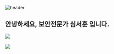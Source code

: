 ![header](https://capsule-render.vercel.app/api?type=waving&color=gradient&customColorList=10&height=200&section=header&text=Sim%20Seo%20Hoon&fontSize=60&fontAlignY=33)
## 안녕하세요, 보안전문가 심서훈 입니다.
<img src="https://github-readme-stats.vercel.app/api/top-langs/?username=Simseoh&layout=compact"><br><br>
<img src="https://github-readme-stats.vercel.app/api?username=Simseoh&show_icons=true">

<!--
**Simseoh/Simseoh** is a ✨ _special_ ✨ repository because its `README.md` (this file) appears on your GitHub profile.

Here are some ideas to get you started:

- 🔭 I’m currently working on ...
- 🌱 I’m currently learning ...
- 👯 I’m looking to collaborate on ...
- 🤔 I’m looking for help with ...
- 💬 Ask me about ...
- 📫 How to reach me: ...
- 😄 Pronouns: ...
- ⚡ Fun fact: ...
-->
